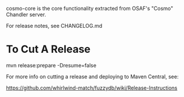 
cosmo-core is the core functionality extracted from OSAF's "Cosmo" Chandler server.

For release notes, see CHANGELOG.md



To Cut A Release
================

mvn release:prepare -Dresume=false 

For more info on cutting a release and deploying to Maven Central, see:

https://github.com/whirlwind-match/fuzzydb/wiki/Release-Instructions


